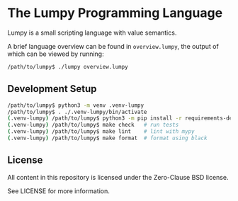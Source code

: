 The Lumpy Programming Language
==============================

Lumpy is a small scripting language with value semantics.

A brief language overview can be found in `overview.lumpy`, the output of which
can be viewed by running:

```sh
/path/to/lumpy$ ./lumpy overview.lumpy
```

## Development Setup

```sh
/path/to/lumpy$ python3 -m venv .venv-lumpy
/path/to/lumpy$ . ./.venv-lumpy/bin/activate
(.venv-lumpy) /path/to/lumpy$ python3 -m pip install -r requirements-dev.txt
(.venv-lumpy) /path/to/lumpy$ make check   # run tests
(.venv-lumpy) /path/to/lumpy$ make lint    # lint with mypy
(.venv-lumpy) /path/to/lumpy$ make format  # format using black
```

## License
All content in this repository is licensed under the Zero-Clause BSD license.

See LICENSE for more information.

